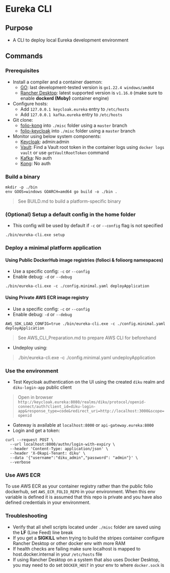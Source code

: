 # Eureka CLI

## Purpose

- A CLI to deploy local Eureka development environment

## Commands

### Prerequisites

- Install a compiler and a container daemon:
  - [GO](<https://go.dev/doc/install>): last development-tested version is `go1.22.4 windows/amd64`
  - [Rancher Desktop](<https://rancherdesktop.io/>): latest supported version is `v1.16.0` (make sure to enable **dockerd (Moby)** container engine)
- Configure hosts:
  - Add `127.0.0.1 keycloak.eureka` entry to `/etc/hosts`
  - Add `127.0.0.1 kafka.eureka` entry to `/etc/hosts`
- Git clone:
  - [folio-kong](<https://github.com/folio-org/folio-kong>) into `./misc` folder using a `master` branch
  - [folio-keycloak](<https://github.com/folio-org/folio-keycloak>) into `./misc` folder using a `master` branch
- Monitor using below system components:
  - [Keycloak](<http://keycloak.eureka:8080>): admin:admin
  - [Vault](<http://localhost:8200>): Find a Vault root token in the container logs using `docker logs vault` or use `getVaultRootToken` command
  - [Kafka](<http://localhost:9080>): No auth
  - [Kong](<http://localhost:8002>): No auth  

### Build a binary
  
```shell
mkdir -p ./bin
env GOOS=windows GOARCH=amd64 go build -o ./bin .
```

> See BUILD.md to build a platform-specific binary

### (Optional) Setup a default config in the home folder

- This config will be used by default if `-c` or `--config` flag is not specified

```shell
./bin/eureka-cli.exe setup
```

### Deploy a minimal platform application

#### Using Public DockerHub image registries (folioci & folioorg namespaces)

- Use a specific config: `-c` or `--config`
- Enable debug: `-d` or `--debug`

```shell
./bin/eureka-cli.exe -c ./config.minimal.yaml deployApplication
```

#### Using Private AWS ECR image registry

- Use a specific config: `-c` or `--config`
- Enable debug: `-d` or `--debug`

```shell
AWS_SDK_LOAD_CONFIG=true ./bin/eureka-cli.exe -c ./config.minimal.yaml deployApplication
```

> See AWS_CLI_Preparation.md to prepare AWS CLI for beforehand

- Undeploy using:

> ./bin/eureka-cli.exe -c ./config.minimal.yaml undeployApplication

### Use the environment

- Test Keycloak authentication on the UI using the created `diku` realm and `diku-login-app` public client

> Open in browser `http://keycloak.eureka:8080/realms/diku/protocol/openid-connect/auth?client_id=diku-login-app&response_type=code&redirect_uri=http://localhost:3000&scope=openid`

- Gateway is available at `localhost:8000` or `api-gateway.eureka:8000`
- Login and get a token:

```shell
curl --request POST \
  --url localhost:8000/authn/login-with-expiry \
  --header 'Content-Type: application/json' \
  --header 'X-Okapi-Tenant: diku' \
  --data '{"username":"diku_admin","password": "admin"}' \
  --verbose
```

### Use AWS ECR

To use AWS ECR as your container registry rather than the public folio dockerhub, set `AWS_ECR_FOLIO_REPO` in your environment. When this env variable is defined it is assumed that this repo is private and you have also defined credentials in your environment.

### Troubleshooting

- Verify that all shell scripts located under `./misc` folder are saved using the **LF** (Line Feed) line break
- If you get a **SIGKILL** when trying to build the stripes container configure Rancher Desktop or other docker env with more RAM
- If health checks are failing make sure localhost is mapped to host.docker.internal in your `/etc/hosts` file
- If using Rancher Desktop on a system that also uses Docker Desktop, you may need to do set `DOCKER_HOST` in your env to where `docker.sock` is
